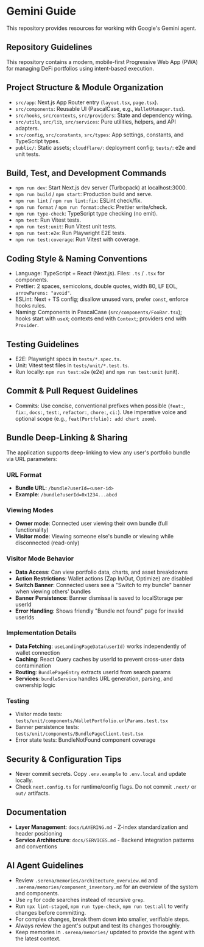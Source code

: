# Gemini Guide

This repository provides resources for working with Google's Gemini agent.

## Repository Guidelines

This repository contains a modern, mobile-first Progressive Web App (PWA) for managing DeFi
portfolios using intent-based execution.

## Project Structure & Module Organization

- `src/app`: Next.js App Router entry (`layout.tsx`, `page.tsx`).
- `src/components`: Reusable UI (PascalCase, e.g., `WalletManager.tsx`).
- `src/hooks`, `src/contexts`, `src/providers`: State and dependency wiring.
- `src/utils`, `src/lib`, `src/services`: Pure utilities, helpers, and API adapters.
- `src/config`, `src/constants`, `src/types`: App settings, constants, and TypeScript types.
- `public/`: Static assets; `cloudflare/`: deployment config; `tests/`: e2e and unit tests.

## Build, Test, and Development Commands

- `npm run dev`: Start Next.js dev server (Turbopack) at localhost:3000.
- `npm run build` / `npm start`: Production build and serve.
- `npm run lint` / `npm run lint:fix`: ESLint check/fix.
- `npm run format` / `npm run format:check`: Prettier write/check.
- `npm run type-check`: TypeScript type checking (no emit).
- `npm test`: Run Vitest tests.
- `npm run test:unit`: Run Vitest unit tests.
- `npm run test:e2e`: Run Playwright E2E tests.
- `npm run test:coverage`: Run Vitest with coverage.

## Coding Style & Naming Conventions

- Language: TypeScript + React (Next.js). Files: `.ts` / `.tsx` for components.
- Prettier: 2 spaces, semicolons, double quotes, width 80, LF EOL, `arrowParens: "avoid"`.
- ESLint: Next + TS config; disallow unused vars, prefer `const`, enforce hooks rules.
- Naming: Components in PascalCase (`src/components/FooBar.tsx`); hooks start with `useX`; contexts
  end with `Context`; providers end with `Provider`.

## Testing Guidelines

- E2E: Playwright specs in `tests/*.spec.ts`.
- Unit: Vitest test files in `tests/unit/*.test.ts`.
- Run locally: `npm run test:e2e` (e2e) and `npm run test:unit` (unit).

## Commit & Pull Request Guidelines

- Commits: Use concise, conventional prefixes when possible (`feat:`, `fix:`, `docs:`, `test:`,
  `refactor:`, `chore:`, `ci:`). Use imperative voice and optional scope (e.g.,
  `feat(Portfolio): add chart zoom`).

## Bundle Deep-Linking & Sharing

The application supports deep-linking to view any user's portfolio bundle via URL parameters:

### URL Format

- **Bundle URL**: `/bundle?userId=<user-id>`
- **Example**: `/bundle?userId=0x1234...abcd`

### Viewing Modes

- **Owner mode**: Connected user viewing their own bundle (full functionality)
- **Visitor mode**: Viewing someone else's bundle or viewing while disconnected (read-only)

### Visitor Mode Behavior

- **Data Access**: Can view portfolio data, charts, and asset breakdowns
- **Action Restrictions**: Wallet actions (Zap In/Out, Optimize) are disabled
- **Switch Banner**: Connected users see a "Switch to my bundle" banner when viewing others' bundles
- **Banner Persistence**: Banner dismissal is saved to localStorage per userId
- **Error Handling**: Shows friendly "Bundle not found" page for invalid userIds

### Implementation Details

- **Data Fetching**: `useLandingPageData(userId)` works independently of wallet connection
- **Caching**: React Query caches by userId to prevent cross-user data contamination
- **Routing**: `BundlePageEntry` extracts userId from search params
- **Services**: `bundleService` handles URL generation, parsing, and ownership logic

### Testing

- Visitor mode tests: `tests/unit/components/WalletPortfolio.urlParams.test.tsx`
- Banner persistence tests: `tests/unit/components/BundlePageClient.test.tsx`
- Error state tests: BundleNotFound component coverage

## Security & Configuration Tips

- Never commit secrets. Copy `.env.example` to `.env.local` and update locally.
- Check `next.config.ts` for runtime/config flags. Do not commit `.next/` or `out/` artifacts.

## Documentation

- **Layer Management**: `docs/LAYERING.md` - Z-index standardization and header positioning
- **Service Architecture**: `docs/SERVICES.md` - Backend integration patterns and conventions

## AI Agent Guidelines

- Review `.serena/memories/architecture_overview.md` and `.serena/memories/component_inventory.md`
  for an overview of the system and components.
- Use `rg` for code searches instead of recursive `grep`.
- Run `npx lint-staged`, `npm run type-check`, `npm run test:all` to verify changes before
  committing.
- For complex changes, break them down into smaller, verifiable steps.
- Always review the agent's output and test its changes thoroughly.
- Keep memories in `.serena/memories/` updated to provide the agent with the latest context.
